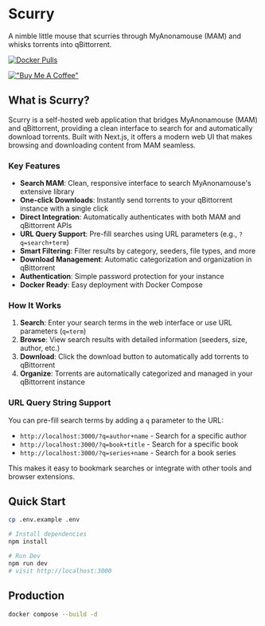 # Scurry
A nimble little mouse that scurries through MyAnonamouse (MAM) and whisks torrents into qBittorrent.

[![Docker Pulls](https://img.shields.io/docker/pulls/masonfox/scurry)](https://hub.docker.com/r/masonfox/scurry)

[!["Buy Me A Coffee"](https://www.buymeacoffee.com/assets/img/custom_images/orange_img.png)](https://www.buymeacoffee.com/masonfox)

## What is Scurry?

Scurry is a self-hosted web application that bridges MyAnonamouse (MAM) and qBittorrent, providing a clean interface to search for and automatically download torrents. Built with Next.js, it offers a modern web UI that makes browsing and downloading content from MAM seamless.

### Key Features

- **Search MAM**: Clean, responsive interface to search MyAnonamouse's extensive library
- **One-click Downloads**: Instantly send torrents to your qBittorrent instance with a single click
- **Direct Integration**: Automatically authenticates with both MAM and qBittorrent APIs
- **URL Query Support**: Pre-fill searches using URL parameters (e.g., `?q=search+term`)
- **Smart Filtering**: Filter results by category, seeders, file types, and more
- **Download Management**: Automatic categorization and organization in qBittorrent
- **Authentication**: Simple password protection for your instance
- **Docker Ready**: Easy deployment with Docker Compose

### How It Works

1. **Search**: Enter your search terms in the web interface or use URL parameters (`q=term`)
2. **Browse**: View search results with detailed information (seeders, size, author, etc.)
3. **Download**: Click the download button to automatically add torrents to qBittorrent
4. **Organize**: Torrents are automatically categorized and managed in your qBittorrent instance

### URL Query String Support

You can pre-fill search terms by adding a `q` parameter to the URL:
- `http://localhost:3000/?q=author+name` - Search for a specific author
- `http://localhost:3000/?q=book+title` - Search for a specific book
- `http://localhost:3000/?q=series+name` - Search for a book series

This makes it easy to bookmark searches or integrate with other tools and browser extensions.

## Quick Start
```bash
cp .env.example .env

# Install dependencies
npm install

# Run Dev
npm run dev
# visit http://localhost:3000
```

## Production
```bash
docker compose --build -d
```